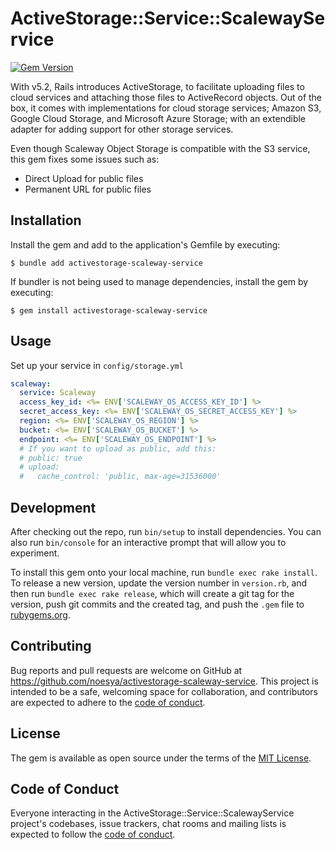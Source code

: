 # ActiveStorage::Service::ScalewayService

[![Gem Version](https://badge.fury.io/rb/activestorage-scaleway-service.svg)](https://badge.fury.io/rb/activestorage-scaleway-service)

With v5.2, Rails introduces ActiveStorage, to facilitate uploading files to cloud services and attaching those files to ActiveRecord objects. Out of the box, it comes with implementations for cloud storage services; Amazon S3, Google Cloud Storage, and Microsoft Azure Storage; with an extendible adapter for adding support for other storage services.

Even though Scaleway Object Storage is compatible with the S3 service, this gem fixes some issues such as:
- Direct Upload for public files
- Permanent URL for public files

## Installation

Install the gem and add to the application's Gemfile by executing:

    $ bundle add activestorage-scaleway-service

If bundler is not being used to manage dependencies, install the gem by executing:

    $ gem install activestorage-scaleway-service

## Usage

Set up your service in `config/storage.yml`

```yml
scaleway:
  service: Scaleway
  access_key_id: <%= ENV['SCALEWAY_OS_ACCESS_KEY_ID'] %>
  secret_access_key: <%= ENV['SCALEWAY_OS_SECRET_ACCESS_KEY'] %>
  region: <%= ENV['SCALEWAY_OS_REGION'] %>
  bucket: <%= ENV['SCALEWAY_OS_BUCKET'] %>
  endpoint: <%= ENV['SCALEWAY_OS_ENDPOINT'] %>
  # If you want to upload as public, add this:
  # public: true
  # upload:
  #   cache_control: 'public, max-age=31536000'
```

## Development

After checking out the repo, run `bin/setup` to install dependencies. You can also run `bin/console` for an interactive prompt that will allow you to experiment.

To install this gem onto your local machine, run `bundle exec rake install`. To release a new version, update the version number in `version.rb`, and then run `bundle exec rake release`, which will create a git tag for the version, push git commits and the created tag, and push the `.gem` file to [rubygems.org](https://rubygems.org).

## Contributing

Bug reports and pull requests are welcome on GitHub at https://github.com/noesya/activestorage-scaleway-service. This project is intended to be a safe, welcoming space for collaboration, and contributors are expected to adhere to the [code of conduct](https://github.com/noesya/activestorage-scaleway-service/blob/main/CODE_OF_CONDUCT.md).

## License

The gem is available as open source under the terms of the [MIT License](https://opensource.org/licenses/MIT).

## Code of Conduct

Everyone interacting in the ActiveStorage::Service::ScalewayService project's codebases, issue trackers, chat rooms and mailing lists is expected to follow the [code of conduct](https://github.com/noesya/activestorage-scaleway-service/blob/main/CODE_OF_CONDUCT.md).
